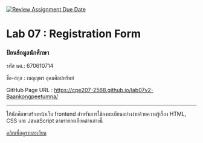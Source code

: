 [![Review Assignment Due Date](https://classroom.github.com/assets/deadline-readme-button-22041afd0340ce965d47ae6ef1cefeee28c7c493a6346c4f15d667ab976d596c.svg)](https://classroom.github.com/a/lUAO1fCs)
# Lab 07 : Registration Form

### ป้อนข้อมูลนักศึกษา

รหัส นศ.: 670610714

ชื่อ-สกุล : เบญญพร อุดมศิลปทรัพย์

GitHub Page URL : https://cpe207-2568.github.io/lab07v2-Baankongpeetumna/

---

ให้นักศึกษาสร้างหน้าเว็บ frontend สำหรับการใช้ลงทะเบียนอย่างง่ายด้วยความรู้เรื่อง HTML, CSS และ JavaScript ตามรายละเอียดด้านล่างนี้

[คลิกเพื่อดูรายละเอียด](https://o365cmu-my.sharepoint.com/:b:/g/personal/dome_potikanond_cmu_ac_th/EXV5Qzs-KMZFtxjtxaV_Ap0B3DvDxnGkaz9E0SvG3AFm_Q?e=gSIZCQ)
